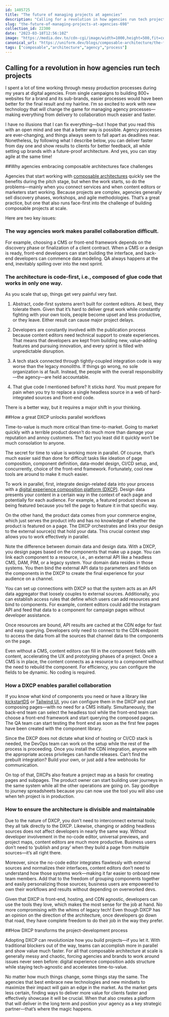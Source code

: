 ```yaml
---
id: 1405725
title: "The future of managing projects at agencies"
description: "Calling for a revolution in how agencies run tech projects   I spent a lot of time working..."
slug: "the-future-of-managing-projects-at-agencies-698"
collection_id: 22300
date: "2023-03-18T12:56:10Z"
image: "https://media.dev.to/cdn-cgi/image/width=1000,height=500,fit=cover,gravity=auto,format=auto/https%3A%2F%2Fdev-to-uploads.s3.amazonaws.com%2Fuploads%2Farticles%2Fipu6a76iegjp4d19mb0u.png"
canonical_url: "https://uniform.dev/blogs/composable-architecture/the-future-of-managing-projects-at-agencies"
tags: ["composable","architecture","agency","process"]
---
```


## Calling for a revolution in how agencies run tech projects

I spent a lot of time working through messy production processes during my years at digital agencies. From single campaigns to building 800+ websites for a brand and its sub-brands, easier processes would have been better for the final result and my hairline. I’m so excited to work with new technology that will change the game for managing agency processes—making everything from delivery to collaboration much easier and faster.

I have no illusions that I can fix everything—but I hope that you read this with an open mind and see that a better way is possible. Agency processes are ever-changing, and things always seem to fall apart as deadlines near. Nonetheless, by following what I describe below, you can deliver faster from day one and show results to clients for better feedback, all while setting up brands with a future-proof architecture. And yes, you can stay agile at the same time!

##Why agencies embracing composable architectures face challenges

Agencies that start working with [composable architectures](https://uniform.dev/blogs/composable-architecture/composable-platforms-what-why-how) quickly see the benefits during the pitch stage, but when the work starts, so do the problems—mainly when you connect services and when content editors or marketers start working. Because projects are complex, agencies generally sell discovery phases, workshops, and agile methodologies. That’s a great practice, but one that also runs face-first into the challenge of building composable projects at scale.

Here are two key issues:

### The way agencies work makes parallel collaboration difficult.

For example, choosing a CMS or front-end framework depends on the discovery phase or finalization of a client contract. When a CMS or a design is ready, front-end developers can start building the interface, and back-end developers can commence data modeling. QA always happens at the end, inevitably spilling over into the next sprint.
    
### The architecture is code-first, i.e., composed of glue code that works in only one way. 

As you scale that up, things get very painful very fast. 
    
1. Abstract, code-first systems aren’t built for content editors. At best, they tolerate them. Given that it’s hard to deliver great work while constantly fighting with your own tools, people become upset and less productive, or they leave. Either result can cause major project delays.
        
2. Developers are constantly involved with the publication process because content editors need technical support to create experiences. That means that developers are kept from building new, value-adding features and pursuing innovation, and every sprint is filled with unpredictable disruption.
        
3. A tech stack connected through tightly-coupled integration code is way worse than the legacy monoliths. If things go wrong, no sole organization is at fault. Instead, the people with the overall responsibility—the agency—are held accountable.
        
4. That glue code I mentioned before? It sticks _hard_. You must prepare for pain when you try to replace a single headless source in a web of hard-integrated sources and front-end code.    

There is a better way, but it requires a major shift in your thinking.

##How a great DXCP unlocks parallel workflows

Time-to-value is much more critical than time-to-market. Going to market quickly with a terrible product doesn’t do much more than damage your reputation and annoy customers. The fact you least did it quickly won’t be much consolation to anyone.

The secret for time to value is working more in parallel. Of course, that’s much easier said than done for difficult tasks like ideation of page composition, component definition, data-model design, CI/CD setup, and, concurrently, choice of the front-end framework. Fortunately, cool new tools are around to make it much easier. 

To work in parallel, first, integrate design-related data into your process with a [digital experience composition platform (DXCP)](https://uniform.dev/what-is-digital-experience-composition). Design data presents your content in a certain way in the context of each page and potentially for each audience. For example, a featured product shows as being featured because you tell the page to feature it in that specific way.

On the other hand, the product data comes from your commerce engine, which just serves the product info and has no knowledge of whether the product is featured on a page. The DXCP orchestrates and links your design to the external source(s) that hold your data. This crucial context step allows you to work effectively in parallel.

Note the difference between domain data and design data. With a DXCP, you design pages based on the components that make up a page. You can link each component to a resource, i.e., an external API like a headless CMS, DAM, PIM, or a legacy system. Your domain data resides in those systems. You then bind the external API data to parameters and fields on the components in the DXCP to create the final experience for your audience on a channel.

You can set up connections with DXCP so that the system acts as an API data aggregator that loosely couples to external sources. Additionally, you can establish access rules that define which users can add resources and bind to components. For example, content editors could add the Instagram API and feed that data to a component for campaign pages without developer assistance. 

Once resources are bound, API results are cached at the CDN edge for fast and easy querying. Developers only need to connect to the CDN endpoint to access the data from all the sources that channel data to the components on the page.

Even without a CMS, content editors can fill in the component fields with content, accelerating the UX and prototyping phases of a project. Once a CMS is in place, the content connects as a resource to a component without the need to rebuild the component. For efficiency, you can configure the fields to be dynamic. No coding is required.

### How a DXCP enables parallel collaboration

If you know what kind of components you need or have a library like [kickstartDS](https://www.kickstartds.com/) or [Tailwind UI](https://tailwindui.com/), you can configure them in the DXCP and start composing pages—with no need for a CMS initially. Simultaneously, the back-end team can select the headless tool while the front-end team can choose a front-end framework and start querying the composed pages. The QA team can start testing the front end as soon as the first few pages have been created with the component library.

Since the DXCP does not dictate what kind of hosting or CI/CD stack is needed, the DevOps team can work on the setup while the rest of the process is proceeding. Once you install the CDN integration, anyone with the appropriate access privileges can handle releases. Can’t find the prebuilt integration? Build your own, or just add a few webhooks for communication.

On top of that, DXCPs also feature a project map as a basis for creating pages and subpages. The product owner can start building user journeys in the same system while all the other operations are going on. Say goodbye to journey spreadsheets because you can now use the tool you will also use when teh project is in production.

### How to ensure the architecture is divisible and maintainable

Due to the nature of DXCP, you don’t need to interconnect external tools; they all talk directly to the DXCP. Likewise, changing or adding headless sources does not affect developers in nearly the same way. Without developer involvement in the no-code editor, universal previews, and project maps, content editors are much more productive. Business users don’t need to ‘publish and pray’ when they build a page from multiple sources—it’s all right there.

Moreover, since the no-code editor integrates flawlessly with external sources and normalizes their interfaces, content editors don’t need to understand how those systems work—making it far easier to onboard new team members. Add that to the freedom of grouping components together and easily personalizing those sources; business users are empowered to own their workflows and results without depending on overworked devs. 

Given that DXCP is front-end, hosting, and CDN agnostic, developers can use the tools they love, which makes the most sense for the job at hand. No more compromising with the whims of legacy tech! Even though DXCP has an opinion on the direction of the architecture, once developers go down that road, they have complete freedom to do their job in the way they prefer.

##How DXCP transforms the project-development process

Adopting DXCP can revolutionize how you build projects—if you let it. With traditional blockers out of the way, teams can accomplish more in parallel and show value much faster. For all that composable architecture at scale is generally messy and chaotic, forcing agencies and brands to work around issues never seen before: digital experience composition adds structure while staying tech-agnostic and accelerates time-to-value.

No matter how much things change, some things stay the same. The agencies that best embrace new technologies and new mindsets to maximize their impact will gain an edge in the market. As the market gets less certain, finding ways to deliver more value for clients faster and effectively showcase it will be crucial. When that also creates a platform that will deliver in the long term and position your agency as a key strategic partner—that’s where the magic happens. 